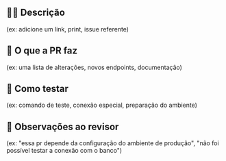 ## ✍🏻 Descrição
(ex: adicione um link, print, issue referente)

## 💎 O que a PR faz
(ex: uma lista de alterações, novos endpoints, documentação)

## 🧪 Como testar
(ex: comando de teste, conexão especial, preparação do ambiente)

## 🔎 Observações ao revisor
(ex: "essa pr depende da configuração do ambiente de produção", "não foi possível testar a conexão com o banco")
